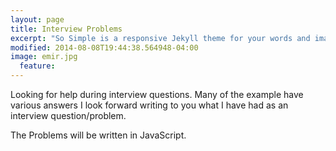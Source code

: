 ```yaml
---
layout: page
title: Interview Problems
excerpt: "So Simple is a responsive Jekyll theme for your words and images."
modified: 2014-08-08T19:44:38.564948-04:00
image: emir.jpg
  feature: 
---
```


Looking for help during interview questions. Many of the example have various answers I look forward writing to you what I have had as an interview question/problem.

The Problems will be written in JavaScript.